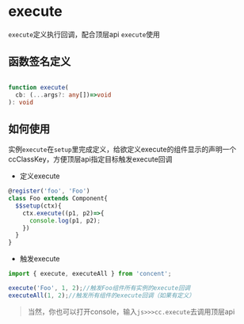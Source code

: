 # execute
`execute`定义执行回调，配合顶层api `execute`使用

## 函数签名定义
```ts

function execute(
  cb: (...args?: any[])=>void 
): void
```

## 如何使用
实例`execute`在`setup`里完成定义，给欲定义execute的组件显示的声明一个ccClassKey，方便顶层api指定目标触发execute回调
- 定义execute
```js
@register('foo', 'Foo')
class Foo extends Component{
  $$setup(ctx){
    ctx.execute((p1, p2)=>{
      console.log(p1, p2);
    })
  }
} 
```
- 触发execute
```js
import { execute, executeAll } from 'concent';

execute('Foo', 1, 2);//触发Foo组件所有实例的execute回调
executeAll(1, 2);//触发所有组件的execute回调（如果有定义）
```
> 当然，你也可以打开console，输入`js>>>cc.execute`去调用顶层api
